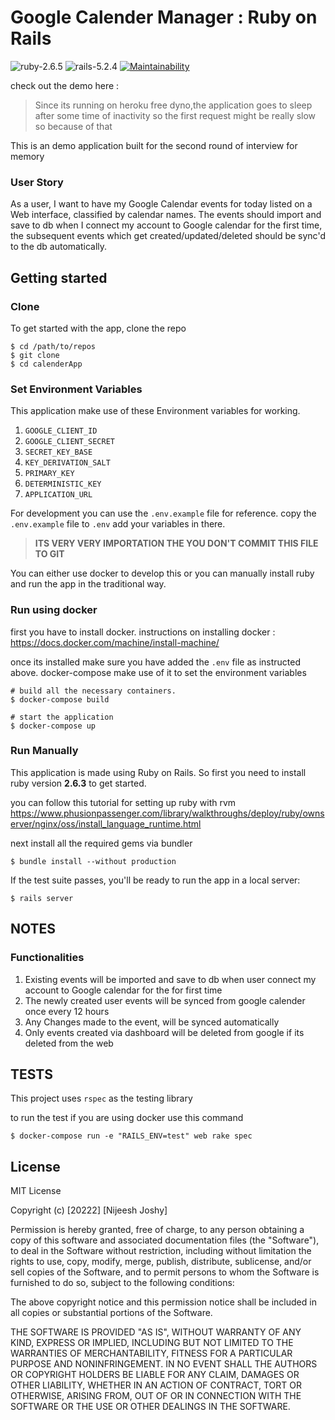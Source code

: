 
# Google Calender Manager : Ruby on Rails
![ruby-2.6.5](https://img.shields.io/badge/Ruby-v2.7.1-green.svg)
![rails-5.2.4](https://img.shields.io/badge/Rails-v7.0.3-brightgreen.svg)
[![Maintainability](https://api.codeclimate.com/v1/badges/b6d8755c5a32fcad1073/maintainability)](https://codeclimate.com/github/nijeesh4all/ShowOffTest/maintainability)

check out the demo here : 
> Since its running on heroku free dyno,the application goes to sleep after some time of inactivity
> so the first request might be really slow so because of that

This is an demo application built for the second round of interview for memory

### User Story

As a user, I want to have my Google Calendar events for today listed on a Web interface,
classified by calendar names.
The events should import and save to db when I connect my account to Google calendar for the
first time, the subsequent events which get
created/updated/deleted should be sync&#39;d to the db automatically.


## Getting started
### Clone
To get started with the app, clone the repo
```
$ cd /path/to/repos
$ git clone 
$ cd calenderApp
```
### Set Environment Variables

This application make use of these Environment variables for working.

1. `GOOGLE_CLIENT_ID`
2. `GOOGLE_CLIENT_SECRET`
3. `SECRET_KEY_BASE`
4. `KEY_DERIVATION_SALT`
5. `PRIMARY_KEY`
6. `DETERMINISTIC_KEY`
7. `APPLICATION_URL`

For development you can use the `.env.example` file for reference.
copy the `.env.example` file to `.env` add your variables in there.

>**ITS VERY VERY IMPORTATION THE YOU DON'T COMMIT THIS FILE TO GIT**

You can either use docker to develop this or you can manually install ruby and run the app in the traditional way.

### Run using docker

first you have to install docker.
instructions on installing docker : https://docs.docker.com/machine/install-machine/

once its installed make sure you have added the `.env` file as instructed above. docker-compose make use of it to set the environment variables

```
# build all the necessary containers.
$ docker-compose build

# start the application
$ docker-compose up
```

### Run Manually
This application is made using Ruby on Rails. So first you need to install ruby version **2.6.3** to get started.

you can follow this tutorial for setting up ruby with rvm https://www.phusionpassenger.com/library/walkthroughs/deploy/ruby/ownserver/nginx/oss/install_language_runtime.html

next install all the required gems via bundler
```
$ bundle install --without production
```
If the test suite passes, you'll be ready to run the app in a local server:

```
$ rails server
```
## NOTES

### Functionalities
1. Existing events will be imported and save to db when user connect my account to Google calendar for the
   for first time
2. The newly created user events will be synced from google calender once every 12 hours
3. Any Changes made to the event, will be synced automatically
4. Only events created via dashboard will be deleted from google if its deleted from the web

## TESTS
This project uses `rspec` as the testing library

to run the test if you are using docker use this command

```
$ docker-compose run -e "RAILS_ENV=test" web rake spec
```

## License

MIT License

Copyright (c) [20222] [Nijeesh Joshy]

Permission is hereby granted, free of charge, to any person obtaining a copy
of this software and associated documentation files (the "Software"), to deal
in the Software without restriction, including without limitation the rights
to use, copy, modify, merge, publish, distribute, sublicense, and/or sell
copies of the Software, and to permit persons to whom the Software is
furnished to do so, subject to the following conditions:

The above copyright notice and this permission notice shall be included in all
copies or substantial portions of the Software.

THE SOFTWARE IS PROVIDED "AS IS", WITHOUT WARRANTY OF ANY KIND, EXPRESS OR
IMPLIED, INCLUDING BUT NOT LIMITED TO THE WARRANTIES OF MERCHANTABILITY,
FITNESS FOR A PARTICULAR PURPOSE AND NONINFRINGEMENT. IN NO EVENT SHALL THE
AUTHORS OR COPYRIGHT HOLDERS BE LIABLE FOR ANY CLAIM, DAMAGES OR OTHER
LIABILITY, WHETHER IN AN ACTION OF CONTRACT, TORT OR OTHERWISE, ARISING FROM,
OUT OF OR IN CONNECTION WITH THE SOFTWARE OR THE USE OR OTHER DEALINGS IN THE
SOFTWARE.
